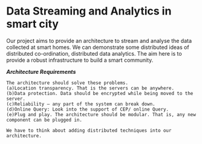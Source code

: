 # Data Streaming and Analytics in smart city

Our project aims to provide an architecture to stream and analyse the data collected at smart homes. We can demonstrate some distributed ideas of distributed co-ordination, distributed data analytics. The aim here is to provide a robust infrastructure to build a smart community.

***Architecture Requirements***
```
The architecture should solve these problems.
(a)Location transparency. That is the servers can be anywhere.
(b)Data protection. Data should be encrypted while being moved to the server.
(c)Reliability – any part of the system can break down.
(d)Online Query: Look into the support of CEP/ online Query.
(e)Plug and play. The architecture should be modular. That is, any new component can be plugged in.

We have to think about adding distributed techniques into our architecture.
